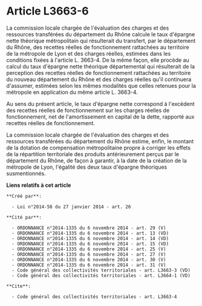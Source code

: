 # Article L3663-6

La commission locale chargée de l'évaluation des charges et des ressources transférées du département du Rhône calcule le
taux d'épargne nette théorique métropolitain qui résulterait du transfert, par le département du Rhône, des recettes réelles
de fonctionnement rattachées au territoire de la métropole de Lyon et des charges réelles, estimées dans les conditions
fixées à l'article L. 3663-4. De la même façon, elle procède au calcul du taux d'épargne nette théorique départemental qui
résulterait de la perception des recettes réelles de fonctionnement rattachées au territoire du nouveau département du Rhône
et des charges réelles qu'il continuera d'assumer, estimées selon les mêmes modalités que celles retenues pour la métropole
en application du même article L. 3663-4. 

Au sens du présent article, le taux d'épargne nette correspond à l'excédent des recettes réelles de fonctionnement sur les
charges réelles de fonctionnement, net de l'amortissement en capital de la dette, rapporté aux recettes réelles de
fonctionnement. 

La commission locale chargée de l'évaluation des charges et des ressources transférées du département du Rhône estime, enfin,
le montant de la dotation de compensation métropolitaine propre à corriger les effets de la répartition territoriale des
produits antérieurement perçus par le département du Rhône, de façon à garantir, à la date de la création de la métropole de
Lyon, l'égalité des deux taux d'épargne théoriques susmentionnés.

**Liens relatifs à cet article**

	**Créé par**:

	  - Loi n°2014-58 du 27 janvier 2014 - art. 26

	**Cité par**:

	  - ORDONNANCE n°2014-1335 du 6 novembre 2014 - art. 29 (V)
	  - ORDONNANCE n°2014-1335 du 6 novembre 2014 - art. 13 (VD)
	  - ORDONNANCE n°2014-1335 du 6 novembre 2014 - art. 14 (VD)
	  - ORDONNANCE n°2014-1335 du 6 novembre 2014 - art. 15 (VD)
	  - ORDONNANCE n°2014-1335 du 6 novembre 2014 - art. 25 (V)
	  - ORDONNANCE n°2014-1335 du 6 novembre 2014 - art. 27 (V)
	  - ORDONNANCE n°2014-1335 du 6 novembre 2014 - art. 30 (V)
	  - ORDONNANCE n°2014-1335 du 6 novembre 2014 - art. 31 (V)
	  - Code général des collectivités territoriales - art. L3663-3 (VD)
	  - Code général des collectivités territoriales - art. L3664-1 (VD)

	**Cite**:

	  - Code général des collectivités territoriales - art. L3663-4
